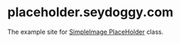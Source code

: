 # placeholder.seydoggy.com
The example site for [SimpleImage PlaceHolder](https://github.com/seyDoggy/placeholder) class.
